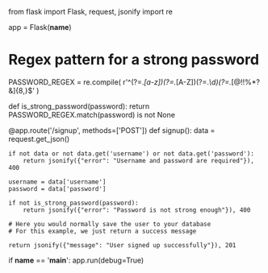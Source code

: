 from flask import Flask, request, jsonify
import re

app = Flask(__name__)

# Regex pattern for a strong password
PASSWORD_REGEX = re.compile(
    r'^(?=.*[a-z])(?=.*[A-Z])(?=.*\d)(?=.*[@$!%*?&])[A-Za-z\d@$!%*?&]{8,}$'
)

def is_strong_password(password):
    return PASSWORD_REGEX.match(password) is not None

@app.route('/signup', methods=['POST'])
def signup():
    data = request.get_json()

    if not data or not data.get('username') or not data.get('password'):
        return jsonify({"error": "Username and password are required"}), 400

    username = data['username']
    password = data['password']

    if not is_strong_password(password):
        return jsonify({"error": "Password is not strong enough"}), 400

    # Here you would normally save the user to your database
    # For this example, we just return a success message

    return jsonify({"message": "User signed up successfully"}), 201

if __name__ == '__main__':
    app.run(debug=True)
